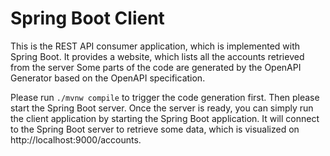 # Spring Boot Client

This is the REST API consumer application, which is implemented with Spring Boot.
It provides a website, which lists all the accounts retrieved from the server
Some parts of the code are generated by the OpenAPI Generator based on the OpenAPI specification.

Please run `./mvnw compile` to trigger the code generation first.
Then please start the Spring Boot server.
Once the server is ready, you can simply run the client application by starting the Spring Boot application.
It will connect to the Spring Boot server to retrieve some data, which is visualized on http://localhost:9000/accounts.
